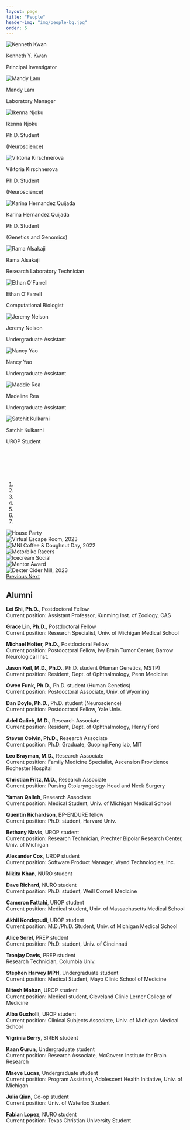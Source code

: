 ```yaml
---
layout: page
title: "People"
header-img: "img/people-bg.jpg"
order: 5
---
```


<div class="row">
  <div class="col-md-offset-2 col-md-4 col-sm-6 col-xs-12 bio">
    <img src="{{ site.baseurl }}/img/bios/kenneth_kwan.jpg" onmouseover="this.src='{{ site.baseurl }}/img/hover_photos/ken_grill.jpg';" onmouseout="this.src='{{ site.baseurl }}/img/bios/kenneth_kwan.jpg';" alt="Kenneth Kwan" class="bio-pic center-block">
     <p class="name">Kenneth Y. Kwan</p>
     <p class="job">Principal Investigator</p>
  </div>
  <div class="col-md-4 col-sm-6 col-xs-12 bio">
    <img src="{{ site.baseurl }}/img/bios/mandy_lam.jpg" onmouseover="this.src='{{ site.baseurl }}/img/hover_photos/mandy_hover.jpg';" onmouseout="this.src='{{ site.baseurl }}/img/bios/mandy_lam.jpg';" alt="Mandy Lam" class="bio-pic center-block">
    <p class="name">Mandy Lam</p>
    <p class="job">Laboratory Manager</p>
  </div>
</div>
<div class="row">
  <div class="col-md-4 col-sm-6 col-xs-12 bio">
    <img src='{{ site.baseurl }}/img/bios/ikenna_njoku.jpg' onmouseover="this.src='{{ site.baseurl }}/img/hover_photos/ikenna_drink.jpg';" onmouseout="this.src='{{ site.baseurl }}/img/bios/ikenna_njoku.jpg';" alt="Ikenna Njoku" class="bio-pic center-block">
    <p class="name">Ikenna Njoku</p>
    <p class="job">Ph.D. Student</p>
    <p class="description">(Neuroscience)</p>
  </div>
  <div class="col-md-4 col-sm-6 col-xs-12 bio">
    <img src="{{ site.baseurl }}/img/bios/vitkoria_kirschnerova.jpg" onmouseover="this.src='{{ site.baseurl }}/img/hover_photos/viktoria_hover.jpg';" onmouseout="this.src='{{ site.baseurl }}/img/bios/vitkoria_kirschnerova.jpg';" alt="Viktoria Kirschnerova" class="bio-pic center-block">
    <p class="name">Viktoria Kirschnerova</p>
    <p class="job">Ph.D. Student</p>
    <p class="description">(Neuroscience)</p>
  </div>
  <div class="col-md-4 col-sm-6 col-xs-12 bio">
    <img src="{{ site.baseurl }}/img/bios/karina_hernandez_quijada2.jpg" onmouseover="this.src='{{ site.baseurl }}/img/hover_photos/karina_hover.jpg';" onmouseout="this.src='{{ site.baseurl }}/img/bios/karina_hernandez_quijada2.jpg';" alt="Karina Hernandez Quijada" class="bio-pic center-block">
    <p class="name">Karina Hernandez Quijada</p>
    <p class="job">Ph.D. Student</p>
    <p class="description">(Genetics and Genomics)</p>
  </div>
</div>
<div class="row">
  <div class="col-md-4 col-sm-6 col-xs-12 bio">
    <img src='{{ site.baseurl }}/img/bios/rama_alsakaji.jpg' onmouseover="this.src='{{ site.baseurl }}/img/hover_photos/rama_cat.jpg';" onmouseout="this.src='{{ site.baseurl }}/img/bios/rama_alsakaji.jpg';" alt="Rama Alsakaji" class="bio-pic center-block">
    <p class="name">Rama Alsakaji</p>
    <p class="job">Research Laboratory Technician</p>
  </div>
  <div class="col-md-4 col-sm-6 col-xs-12 bio">
    <img src="{{ site.baseurl }}/img/bios/ethan_ofarrell.jpg" alt="Ethan O'Farrell" onmouseover="this.src='{{ site.baseurl }}/img/hover_photos/ethan_cartwheel.jpg';" onmouseout="this.src='{{ site.baseurl }}/img/bios/ethan_ofarrell.jpg';" class="bio-pic center-block">
    <p class="name">Ethan O'Farrell</p>
    <p class="job">Computational Biologist</p>
  </div>
  <div class="col-md-4 col-sm-6 col-xs-12 bio">
    <img src='{{ site.baseurl }}/img/bios/jeremy_nelson.jpg' onmouseover="this.src='{{ site.baseurl }}/img/hover_photos/jeremy_tennis.jpg';" onmouseout="this.src='{{ site.baseurl }}/img/bios/jeremy_nelson.jpg';" alt="Jeremy Nelson" class="bio-pic center-block">
    <p class="name">Jeremy Nelson</p>
    <p class="job">Undergraduate Assistant</p>
  </div>
</div>
<div class="row">
  <div class="col-md-4 col-sm-6 col-xs-12 bio">
    <img src="{{ site.baseurl }}/img/bios/nancy_yao.jpg" onmouseover="this.src='{{ site.baseurl }}/img/hover_photos/nancy_drink.jpg';" onmouseout="this.src='{{ site.baseurl }}/img/bios/nancy_yao.jpg';" alt="Nancy Yao" class="bio-pic center-block">
    <p class="name">Nancy Yao</p>
    <p class="job">Undergraduate Assistant</p>
  </div>
  <div class="col-md-4 col-sm-6 col-xs-12 bio">
    <img src='{{ site.baseurl }}/img/bios/maddie_rea.jpg' onmouseover="this.src='{{ site.baseurl }}/img/hover_photos/maddie_trophy.jpg';" onmouseout="this.src='{{ site.baseurl }}/img/bios/maddie_rea.jpg';" alt="Maddie Rea" class="bio-pic center-block">
    <p class="name">Madeline Rea</p>
    <p class="job">Undergraduate Assistant</p>
  </div>
  <div class="col-md-4 col-sm-6 col-xs-12 bio">
    <img src='{{ site.baseurl }}/img/bios/satchit_kulkarni.jpg' onmouseover="this.src='{{ site.baseurl }}/img/hover_photos/satchit_child.jpg';" onmouseout="this.src='{{ site.baseurl }}/img/bios/satchit_kulkarni.jpg';" alt="Satchit Kulkarni" class="bio-pic center-block">
    <p class="name">Satchit Kulkarni</p>
    <p class="job">UROP Student</p>
  </div>
</div>


<!-- Carousel container -->
<div id="my-pics" class="carousel slide" data-ride="carousel" style="width:1000px;margin:auto;margin-top:100px;">

<!-- Indicators -->
<ol class="carousel-indicators">
<li data-target="#my-pics" data-slide-to="0" class="active"></li>
<li data-target="#my-pics" data-slide-to="1"></li>
<li data-target="#my-pics" data-slide-to="2"></li>
<li data-target="#my-pics" data-slide-to="3"></li>
<li data-target="#my-pics" data-slide-to="4"></li>
<li data-target="#my-pics" data-slide-to="5"></li>
<li data-target="#my-pics" data-slide-to="6"></li>
</ol>
 
<!-- Content -->
<div class="carousel-inner" role="listbox">

<!-- Slide 1 -->
<div class="item">
<img src="{{ site.baseurl }}/img/ken_party.jpeg" alt="House Party">
</div>

<!-- Slide 2 -->
<div class="item">
<img src="{{ site.baseurl }}/img/Escape_1000x750.jpg" alt="Virtual Escape Room, 2023">
</div>

<!-- Slide 3 -->
<div class="item">
<img src="{{ site.baseurl }}/img/Coffee_1000x750.jpg" alt="MNI Coffee & Doughnut Day, 2022">
</div>

<!-- Slide 4 -->
<div class="item">
<img src="{{ site.baseurl }}/img/MotorbikeExcite2.jpg" alt="Motorbike Racers">
</div>

<!-- Slide 5 -->
<div class="item">
<img src="{{ site.baseurl }}/img/Icecream_Social.jpeg" alt="Icecream Social">
</div>

<!-- Slide 6 -->
<div class="item">
<img src="{{ site.baseurl }}/img/ikennaWin.jpg" alt="Mentor Award">
</div>

<!-- Slide 7 -->
<div class="item active">
<img src="{{ site.baseurl }}/img/Pumpkin_Patch_1000x750.jpg" alt="Dexter Cider Mill, 2023">
</div>

</div>

<!-- Previous/Next controls -->
<a class="left carousel-control" href="#my-pics" role="button" data-slide="prev">
<span class="icon-prev" aria-hidden="true"></span>
<span class="sr-only">Previous</span>
</a>
<a class="right carousel-control" href="#my-pics" role="button" data-slide="next">
<span class="icon-next" aria-hidden="true"></span>
<span class="sr-only">Next</span>
</a>

</div>


## Alumni

**Lei Shi, Ph.D.**, Postdoctoral Fellow  
Current position: Assistant Professor, Kunming Inst. of Zoology, CAS 

**Grace Lin, Ph.D.**, Postdoctoral Fellow  
Current position: Research Specialist, Univ. of Michigan Medical School

**Michael Holter, Ph.D.**, Postdoctoral Fellow  
Current position: Postdoctoral Fellow, Ivy Brain Tumor Center, Barrow Neurological Inst.

**Jason Keil, M.D., Ph.D.**, Ph.D. student (Human Genetics, MSTP)  
Current position: Resident, Dept. of Ophthalmology, Penn Medicine

**Owen Funk, Ph.D.**, Ph.D. student (Human Genetics)  
Current position: Postdoctoral Associate, Univ. of Wyoming

**Dan Doyle, Ph.D.**, Ph.D. student (Neuroscience)  
Current position: Postdoctoral Fellow, Yale Univ.

**Adel Qalieh, M.D.**, Research Associate  
Current position: Resident, Dept. of Ophthalmology, Henry Ford

**Steven Colvin, Ph.D.**, Research Associate  
Current position: Ph.D. Graduate, Guoping Feng lab, MIT

**Leo Brayman, M.D.**, Research Associate  
Current position: Family Medicine Specialist, Ascension Providence Rochester Hospital

**Christian Fritz, M.D.**, Research Associate  
Current position: Pursing Otolaryngology-Head and Neck Surgery

**Yaman Qalieh**, Research Associate  
Current position: Medical Student, Univ. of Michigan Medical School

**Quentin Richardson**, BP-ENDURE fellow  
Current position: Ph.D. student, Harvard Univ.

**Bethany Navis**, UROP student  
Current position: Research Technician, Prechter Bipolar Research Center, Univ. of Michigan

**Alexander Cox**, UROP student  
Current position: Software Product Manager, Wynd Technologies, Inc.

**Nikita Khan**, NURO student

**Dave Richard**, NURO student  
Current position: Ph.D. student, Weill Cornell Medicine

**Cameron Fattahi**, UROP student  
Current position: Medical student, Univ. of Massachusetts Medical School

**Akhil Kondepudi**, UROP student  
Current position: M.D./Ph.D. Student, Univ. of Michigan Medical School

**Alice Sorel**, PREP student  
Current position: Ph.D. student, Univ. of Cincinnati

**Tronjay Davis**, PREP student  
Research Technician, Columbia Univ.

**Stephen Harvey MPH**, Undergraduate student  
Current position: Medical Student, Mayo Clinic School of Medicine

**Nitesh Mohan**, UROP student  
Current position: Medical student, Cleveland Clinic Lerner College of Medicine

**Alba Guxholli**, UROP student  
Current position: Clinical Subjects Associate, Univ. of Michigan Medical School

**Vigrinia Berry**, SIREN student

**Kaan Gurun**, Undergraduate student  
Current position: Research Associate, McGovern Institute for Brain Research

**Maeve Lucas**, Undergraduate student  
Current position: Program Assistant, Adolescent Health Initiative, Univ. of Michigan

**Julia Qian**, Co-op student  
Current position: Univ. of Waterloo Student

**Fabian Lopez**, NURO student  
Current position: Texas Christian University Student